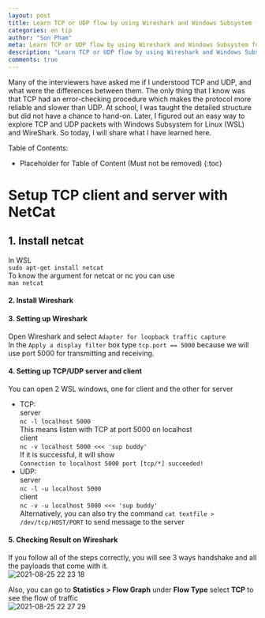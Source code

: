```yaml
---
layout: post
title: Learn TCP or UDP flow by using Wireshark and Windows Subsystem for Linux
categories: en tip
author: "Son Pham"
meta: Learn TCP or UDP flow by using Wireshark and Windows Subsystem for Linux
description: "Learn TCP or UDP flow by using Wireshark and Windows Subsystem for Linux"
comments: true
---
```


Many of the interviewers have asked me if I understood TCP and UDP, and what were the differences between them. The only thing that I know was that TCP had an error-checking procedure which makes the protocol more reliable and slower than UDP. At school, I was taught the detailed structure but did not have a chance to hand-on. Later, I figured out an easy way to explore TCP and UDP packets with Windows Subsystem for Linux (WSL) and WireShark. So today, I will share what I have learned here.

Table of Contents:

* Placeholder for Table of Content (Must not be removed)
{:toc}

# Setup TCP client and server with NetCat  
## 1. Install netcat  
In WSL  
	```sudo apt-get install netcat```  
To know the argument for netcat or nc you can use  
	```man netcat```  
  
#### 2. Install Wireshark  
  
#### 3. Setting up Wireshark  
Open Wireshark and select `Adapter for loopback traffic capture`  
In the `Apply a display filter` box type `tcp.port == 5000` because we will use port 5000 for transmitting and receiving.  
  
#### 4. Setting up TCP/UDP server and client  
You can open 2 WSL windows, one for client and the other for server  
- TCP:  
server  
	```nc -l localhost 5000```  
This means listen with TCP at port 5000 on localhost  
client  
	```nc -v localhost 5000 <<< 'sup buddy'  ```  
If it is successful, it will show  
	```Connection to localhost 5000 port [tcp/*] succeeded!  ```  
- UDP:  
server  
	```nc -l -u localhost 5000  ```  
client  
	```nc -v -u localhost 5000 <<< 'sup buddy'  ```  
Alternatively, you can also try the command `cat textfile > /dev/tcp/HOST/PORT` to send message to the server  
  
#### 5. Checking Result on Wireshark  
If you follow all of the steps correctly, you will see 3 ways handshake and all the payloads that come with it.  
![2021-08-25 22 23 18](https://user-images.githubusercontent.com/5988492/130905620-9c1b2282-4a92-40d6-abc6-d342e71d66f1.png)  
  
Also, you can go to **Statistics > Flow Graph** under **Flow Type** select **TCP** to see the flow of traffic  
![2021-08-25 22 27 29](https://user-images.githubusercontent.com/5988492/130905976-423568fc-8111-4e90-82d5-2571addac235.png)

  
